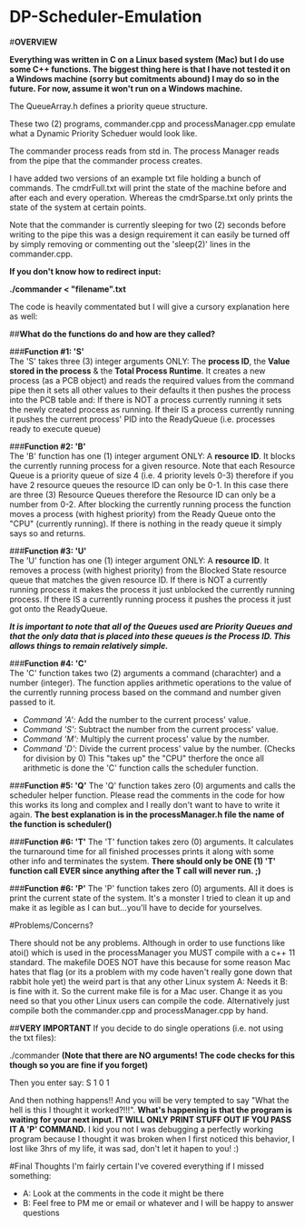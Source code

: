 # DP-Scheduler-Emulation


#**OVERVIEW**

**Everything was written in C on a Linux based system (Mac) but I do use some C++ functions.  The biggest thing here is that I have not tested it on a Windows machine (sorry but comitments abound) I may do so in the future.  For now, assume it won't run on a Windows machine.**

The QueueArray.h defines a priority queue structure.

These two (2) programs, commander.cpp and processManager.cpp emulate what a Dynamic Priority Scheduer would look like.

The commander process reads from std in.
The process Manager reads from the pipe that the commander process creates.

I have added two versions of an example txt file holding a bunch of commands.  The cmdrFull.txt will print the state of the machine before and after each and every operation.  Whereas the cmdrSparse.txt only prints the state of the system at certain points.

Note that the commander is currently sleeping for two (2) seconds before writing to the pipe this was a design requirement it can easily be turned off by simply removing or commenting out the 'sleep(2)' lines in the commander.cpp.

**If you don't know how to redirect input:**

**./commander < "filename".txt**

The code is heavily commentated but I will give a cursory explanation here as well:

##**What do the functions do and how are they called?**

###**Function #1: 'S'**   
The 'S' takes three (3) integer arguments ONLY: The **process ID**, the **Value stored in the process** & the **Total Process Runtime**.   It creates a new process (as a PCB object) and reads the required values from the command pipe then it sets all other values to their defaults it then pushes the process into the PCB table and: If there is NOT a process currently running it sets the newly created process as running.  If their IS a process currently running it pushes the current process' PID into the ReadyQueue (i.e. processes ready to execute queue)

###**Function #2: 'B'**   
The 'B' function has one (1) integer argument ONLY: A **resource ID**. It blocks the currently running process for a given resource.  Note that each Resource Queue is a priority queue of size 4 (i.e. 4 priority levels 0-3) therefore if you have 2 resource queues the resource ID can only be 0-1.  In this case there are three (3) Resource Queues therefore the Resource ID can only be a number from 0-2.  After blocking the currently running process the function moves a process (with highest priority) from the Ready Queue onto the "CPU" (currently running).  If there is nothing in the ready queue it simply says so and returns.

###**Function #3: 'U'**  
The 'U' function has one (1) integer argument ONLY: A **resource ID**.  It removes a process (with highest priority) from the Blocked State resource queue that matches the given resource ID.  If there is NOT a currently running process it makes the process it just unblocked the currently running process.  If there IS a currently running process it pushes the process it just got onto the ReadyQueue.

_**It is important to note that all of the Queues used are Priority Queues and that the only data that is placed into these queues is the Process ID.  This allows things to remain relatively simple.**_

###**Function #4: 'C'**  
The 'C' function takes two (2) arguments a command (charachter) and a number (integer).  The function applies arithmetic operations to the value of the currently running process based on the command and number given passed to it. 
* _Command 'A':_   Add the number to the current process' value.
* _Command 'S':_   Subtract the number from the current process' value.
* _Command 'M':_   Multiply the current process' value by the number.
* _Command 'D':_   Divide the current process' value by the number.  (Checks for division by 0)
This "takes up" the "CPU" therfore the once all arithmetic is done the 'C' function calls the scheduler function.

###**Function #5: 'Q'**
The 'Q' function takes zero (0) arguments and calls the scheduler helper function.  Please read the comments in the code for how this works its long and complex and I really don't want to have to write it again.  **The best explanation is in the processManager.h file the name of the function is scheduler()**

###**Function #6: 'T'**
The 'T' function takes zero (0) arguments.  It calculates the turnaround time for all finished processes prints it along with some other info and terminates the system.  **There should only be ONE (1) 'T' function call EVER since anything after the T call will never run. ;)**

###**Function #6: 'P'**
The 'P' function takes zero (0) arguments.  All it does is print the current state of the system.  It's a monster I tried to clean it up and make it as legible as I can but...you'll have to decide for yourselves.



#Problems/Concerns?

There should not be any problems.  Although in order to use functions like atoi() which is used in the processManager you MUST compile with a c++ 11 standard.  The makefile DOES NOT have this because for some reason Mac hates that flag (or its a problem with my code haven't really gone down that rabbit hole yet)  the weird part is that any other Linux system A: Needs it B: is fine with it.  So the current make file is for a Mac user. Change it as you need so that you other Linux users can compile the code.  Alternatively just compile both the commander.cpp and processManager.cpp by hand.

##**VERY IMPORTANT**
If you decide to do single operations (i.e. not using the txt files):

./commander  **(Note that there are NO arguments! The code checks for this though so you are fine if you forget)**

Then you enter say:  S 1 0 1

And then nothing happens!!  And you will be very tempted to say "What the hell is this I thought it worked?!!!".
**What's happening is that the program is waiting for your next input.  IT WILL ONLY PRINT STUFF OUT IF YOU PASS IT A 'P' COMMAND.**  I kid you not I was debugging a perfectly working program because I thought it was broken when I first noticed this behavior, I lost like 3hrs of my life, it was sad, don't let it hapen to you! :)

#Final Thoughts
I'm fairly certain I've covered everything if I missed something:
* A:  Look at the comments in the code it might be there
* B:  Feel free to PM me or email or whatever and I will be happy to answer questions
